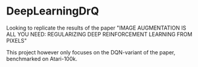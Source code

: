 # DeepLearningDrQ
Looking to replicate the results of the paper "IMAGE AUGMENTATION IS ALL YOU NEED: REGULARIZING DEEP REINFORCEMENT LEARNING FROM PIXELS"

This project however only focuses on the DQN-variant of the paper, benchmarked on Atari-100k.

